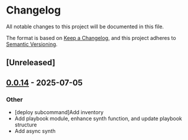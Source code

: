 # Changelog

All notable changes to this project will be documented in this file.

The format is based on [Keep a Changelog](https://keepachangelog.com/en/1.0.0/),
and this project adheres to [Semantic Versioning](https://semver.org/spec/v2.0.0.html).

## [Unreleased]

## [0.0.14](https://github.com/pollenjp/cdk-ansible/compare/cdk-ansible-core-v0.0.13...cdk-ansible-core-v0.0.14) - 2025-07-05

### Other

- [deploy subcommand]Add inventory
- Add playbook module, enhance synth function, and update playbook structure
- Add async synth
